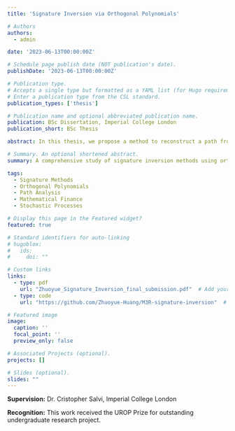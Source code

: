 ```yaml
---
title: 'Signature Inversion via Orthogonal Polynomials'

# Authors
authors:
  - admin

date: '2023-06-13T00:00:00Z'

# Schedule page publish date (NOT publication's date).
publishDate: '2023-06-13T00:00:00Z'

# Publication type.
# Accepts a single type but formatted as a YAML list (for Hugo requirements).
# Enter a publication type from the CSL standard.
publication_types: ['thesis']

# Publication name and optional abbreviated publication name.
publication: BSc Dissertation, Imperial College London
publication_short: BSc Thesis

abstract: In this thesis, we propose a method to reconstruct a path from its truncated signature. This is achieved through explicit recursive formulae for the coefficients of an orthogonal polynomial expansion of the path, represented as linear functionals of the signature. A key example of our approach is the application of ‘shift-and-scale’ Hermite polynomials, which facilitates the accurate point-wise recovery of the path with relatively small errors. Consequently, this leads to the successful implementation of point-wise signature inversion utilizing Hermite polynomials. The novel techniques proposed in this study offer an innovative insight into the field of signature inversion and potentially pave the way for more accurate and efficient computational methods.

# Summary. An optional shortened abstract.
summary: A comprehensive study of signature inversion methods using orthogonal polynomial bases, with practical implementations and theoretical analysis.

tags:
  - Signature Methods
  - Orthogonal Polynomials
  - Path Analysis
  - Mathematical Finance
  - Stochastic Processes

# Display this page in the Featured widget?
featured: true

# Standard identifiers for auto-linking
# hugoblox:
#   ids:
#     doi: ""

# Custom links
links:
  - type: pdf
    url: "Zhuoyue_Signature_Inversion_final_submission.pdf"  # Add your PDF here when available
  - type: code
    url: "https://github.com/Zhuoyue-Huang/M3R-signature-inversion"  # Add GitHub repository URL if available

# Featured image
image:
  caption: ''
  focal_point: ''
  preview_only: false

# Associated Projects (optional).
projects: []

# Slides (optional).
slides: ""
---
```


<!-- This BSc dissertation explores the mathematical theory and computational implementation of signature inversion methods using orthogonal polynomial bases.

**Key Achievements:**
- Developed a novel Python framework for signature inversion
- Implemented recursive basis-expansion formulas for arbitrary measures
- Extended methods to multidimensional path spaces
- Demonstrated superior accuracy compared to existing insertion methods
- Provided theoretical analysis of convergence properties -->

**Supervision:** Dr. Cristopher Salvi, Imperial College London

**Recognition:** This work received the UROP Prize for outstanding undergraduate research project.

<!-- The research contributes to the understanding of signature methods in stochastic analysis and their practical applications in machine learning and mathematical finance. -->